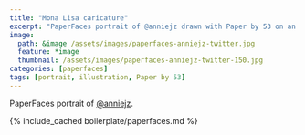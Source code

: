 ```yaml
---
title: "Mona Lisa caricature"
excerpt: "PaperFaces portrait of @anniejz drawn with Paper by 53 on an iPad."
image: 
  path: &image /assets/images/paperfaces-anniejz-twitter.jpg 
  feature: *image
  thumbnail: /assets/images/paperfaces-anniejz-twitter-150.jpg
categories: [paperfaces]
tags: [portrait, illustration, Paper by 53]
---
```


PaperFaces portrait of [@anniejz](https://twitter.com/anniejz).

{% include_cached boilerplate/paperfaces.md %}
